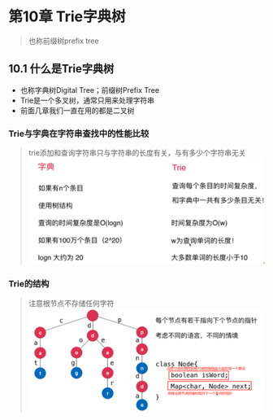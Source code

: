 # 第10章 Trie字典树
> 也称前缀树prefix tree
## 10.1 什么是Trie字典树
+ 也称字典树Digital Tree；前缀树Prefix Tree
+ Trie是一个多叉树，通常只用来处理字符串
+ 前面几章我们一直在用的都是二叉树

### Trie与字典在字符串查找中的性能比较
> trie添加和查询字符串只与字符串的长度有关，与有多少个字符串无关
![Trie与字典在字符串查找中的性能比较](images/第10章_Trie字典树/Trie与字典在字符串查找中的性能比较.png)

### Trie的结构
> 注意根节点不存储任何字符
![Trie的表示](images/第10章_Trie字典树/Trie的表示.png)

